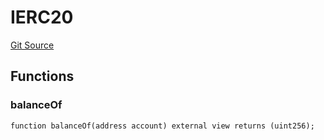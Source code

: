 # IERC20
[Git Source](https://github.com/SyndicateProtocol/syndicate-appchains/blob/b28027a30c67e2de9f45368bdf6d7b4aecf3b0cf/src/sequencing-modules/TokenBalanceSequencingModule.sol)


## Functions
### balanceOf


```solidity
function balanceOf(address account) external view returns (uint256);
```

